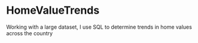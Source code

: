 # HomeValueTrends
Working with a large dataset, I use SQL to determine trends in home values across the country
